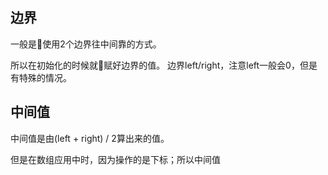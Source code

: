 ## 边界

一般是使用2个边界往中间靠的方式。

所以在初始化的时候就赋好边界的值。
边界left/right，注意left一般会0，但是有特殊的情况。

## 中间值

中间值是由(left + right) / 2算出来的值。

但是在数组应用中时，因为操作的是下标；所以中间值